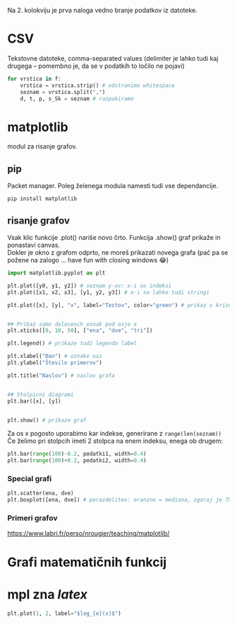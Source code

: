 Na 2. kolokviju je prva naloga vedno branje podatkov iz datoteke.

# CSV
Tekstovne datoteke, comma-separated values (delimiter je lahko tudi kaj drugega – pomembno je, da se v podatkih to ločilo ne pojavi)  

```py
for vrstica in f:
    vrstica = vrstica.strip() # odstranimo whitespace
    seznam = vrstica.split(",")
    d, t, p, s_Sk = seznam # razpakiramo
```

# matplotlib
modul za risanje grafov.  

## pip
Packet manager. Poleg želenega modula namesti tudi vse dependancije.
```
pip install matplotlib
```

## risanje grafov
Vsak klic funkcije .plot() nariše novo črto. Funkcija .show() graf prikaže in ponastavi canvas.  
Dokler je okno z grafom odprto, ne moreš prikazati novega grafa (pač pa se požene na zalogo ... have fun with closing windows :joy:)
```py
import matplotlib.pyplot as plt

plt.plot([y0, y1, y2]) # seznam y-ov: x-i so indeksi
plt.plot([x1, x2, x3], [y1, y2, y3]) # x-i so lahko tudi stringi

plt.plot([x], [y], "x", label="Testov", color="green") # prikaz s krizci, oznaka tega seta podatkov, barva crte


## Prikaz samo dolocenih oznak pod osjo x
plt.xticks([0, 10, 50], ["ena", "dve", "tri"])

plt.legend() # prikaze tudi legendo label

plt.xlabel("Dan") # oznake osi
plt.ylabel("Število primerov")

plt.title("Naslov") # naslov grafa


## Stolpicni diagrami
plt.bar([x], [y])


plt.show() # prikaze graf

```
Za os x pogosto uporabimo kar indekse, generirane z `range(len(seznam))`  
Če želimo pri stolpcih imeti 2 stolpca na enem indeksu, enega ob drugem:
```py
plt.bar(range(100)-0.2, podatki1, width=0.4)
plt.bar(range(100)+0.2, podatki2, width=0.4)
```

### Special grafi
```py
plt.scatter(ena, dve)
plt.boxplot([ena, dve]) # porazdelitev: oranzno = mediana, zgoraj je 75 % ... kot ena skatla z brki
```

### Primeri grafov
https://www.labri.fr/perso/nrougier/teaching/matplotlib/

# Grafi matematičnih funkcij


# mpl zna $latex$
```py
plt.plot(1, 2, label="$log_{e}(x)$")
```